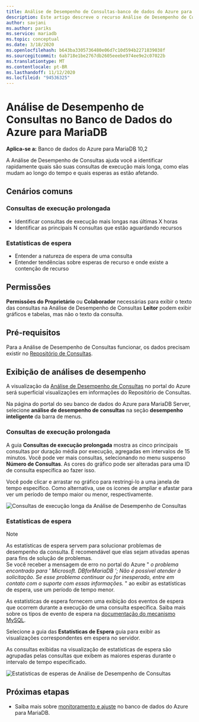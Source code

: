 ```yaml
---
title: Análise de Desempenho de Consultas-banco de dados do Azure para MariaDB
description: Este artigo descreve o recurso Análise de Desempenho de Consultas no banco de dados do Azure para MariaDB
author: savjani
ms.author: pariks
ms.service: mariadb
ms.topic: conceptual
ms.date: 3/18/2020
ms.openlocfilehash: b643ba3305736480e06d7c10d594b2271839038f
ms.sourcegitcommit: 6ab718e1be2767db2605eeebe974ee9e2c07022b
ms.translationtype: MT
ms.contentlocale: pt-BR
ms.lasthandoff: 11/12/2020
ms.locfileid: "94536325"
---
```

# <a name="query-performance-insight-in-azure-database-for-mariadb"></a>Análise de Desempenho de Consultas no Banco de Dados do Azure para MariaDB

**Aplica-se a:** Banco de dados do Azure para MariaDB 10,2

A Análise de Desempenho de Consultas ajuda você a identificar rapidamente quais são suas consultas de execução mais longa, como elas mudam ao longo do tempo e quais esperas as estão afetando.

## <a name="common-scenarios"></a>Cenários comuns

### <a name="long-running-queries"></a>Consultas de execução prolongada

- Identificar consultas de execução mais longas nas últimas X horas
- Identificar as principais N consultas que estão aguardando recursos
 
### <a name="wait-statistics"></a>Estatísticas de espera

- Entender a natureza de espera de uma consulta
- Entender tendências sobre esperas de recurso e onde existe a contenção de recurso

## <a name="permissions"></a>Permissões

**Permissões do Proprietário** ou **Colaborador** necessárias para exibir o texto das consultas na Análise de Desempenho de Consultas **Leitor** podem exibir gráficos e tabelas, mas não o texto da consulta.

## <a name="prerequisites"></a>Pré-requisitos

Para a Análise de Desempenho de Consultas funcionar, os dados precisam existir no [Repositório de Consultas](concepts-query-store.md).

## <a name="viewing-performance-insights"></a>Exibição de análises de desempenho

A visualização da [Análise de Desempenho de Consultas](concepts-query-performance-insight.md) no portal do Azure será superficial visualizações em informações do Repositório de Consultas.

Na página do portal do seu banco de dados do Azure para MariaDB Server, selecione **análise de desempenho de consultas** na seção **desempenho inteligente** da barra de menus.

### <a name="long-running-queries"></a>Consultas de execução prolongada

A guia **Consultas de execução prolongada** mostra as cinco principais consultas por duração média por execução, agregadas em intervalos de 15 minutos. Você pode ver mais consultas, selecionando no menu suspenso **Número de Consultas**. As cores do gráfico pode ser alteradas para uma ID de consulta específica ao fazer isso.

Você pode clicar e arrastar no gráfico para restringi-lo a uma janela de tempo específico. Como alternativa, use os ícones de ampliar e afastar para ver um período de tempo maior ou menor, respectivamente.

![Consultas de execução longa da Análise de Desempenho de Consultas](./media/concepts-query-performance-insight/query-performance-insight-landing-page.png)

### <a name="wait-statistics"></a>Estatísticas de espera 

> [!NOTE]
> As estatísticas de espera servem para solucionar problemas de desempenho da consulta. É recomendável que elas sejam ativadas apenas para fins de solução de problemas. <br>Se você receber a mensagem de erro no portal do Azure " *o problema encontrado para ' Microsoft. DBforMariaDB '; Não é possível atender à solicitação. Se esse problema continuar ou for inesperado, entre em contato com o suporte com essas informações.* " ao exibir as estatísticas de espera, use um período de tempo menor.

As estatísticas de espera fornecem uma exibição dos eventos de espera que ocorrem durante a execução de uma consulta específica. Saiba mais sobre os tipos de evento de espera na [documentação do mecanismo MySQL](https://go.microsoft.com/fwlink/?linkid=2098206).

Selecione a guia das **Estatísticas de Espera** guia para exibir as visualizações correspondentes em espera no servidor.

As consultas exibidas na visualização de estatísticas de espera são agrupadas pelas consultas que exibem as maiores esperas durante o intervalo de tempo especificado.

![Estatísticas de esperas de Análise de Desempenho de Consultas](./media/concepts-query-performance-insight/query-performance-insight-wait-statistics.png)

## <a name="next-steps"></a>Próximas etapas

- Saiba mais sobre [monitoramento e ajuste](concepts-monitoring.md) no banco de dados do Azure para MariaDB.
